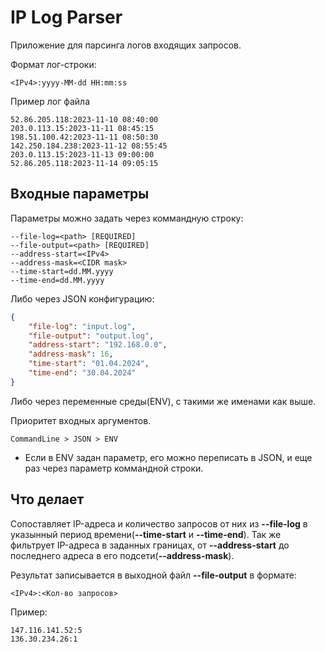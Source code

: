 # IP Log Parser
Приложение для парсинга логов входящих запросов.

Формат лог-строки:
```
<IPv4>:yyyy-MM-dd HH:mm:ss
```
Пример лог файла
```
52.86.205.118:2023-11-10 08:40:00
203.0.113.15:2023-11-11 08:45:15
198.51.100.42:2023-11-11 08:50:30
142.250.184.238:2023-11-12 08:55:45
203.0.113.15:2023-11-13 09:00:00
52.86.205.118:2023-11-14 09:05:15
```

## Входные параметры

Параметры можно задать через коммандную строку:

```
--file-log=<path> [REQUIRED]
--file-output=<path> [REQUIRED]
--address-start=<IPv4>
--address-mask=<CIDR mask>
--time-start=dd.MM.yyyy
--time-end=dd.MM.yyyy
```
Либо через JSON конфигурацию:
``` json
{
    "file-log": "input.log",
    "file-output": "output.log",
    "address-start": "192.168.0.0",
    "address-mask": 16,
    "time-start": "01.04.2024",
    "time-end": "30.04.2024"
}
```

Либо через переменные среды(ENV), с такими же именами как выше.

Приоритет входных аргументов.
```
CommandLine > JSON > ENV
```
* Если в ENV задан параметр, его можно переписать в JSON, и еще раз через параметр коммандной строки.

## Что делает
Сопоставляет IP-адреса и количество запросов от них из **--file-log** в указынный период времени(**--time-start** и **--time-end**).
Так же фильтрует IP-адреса в заданных границах, от **--address-start** до последнего адреса в его подсети(**--address-mask**).

Результат записывается в выходной файл **--file-output** в формате:
```
<IPv4>:<Кол-во запросов>
```

Пример:
```
147.116.141.52:5
136.30.234.26:1
```
